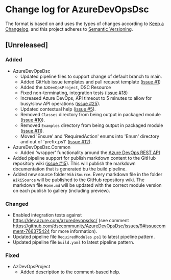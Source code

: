 # Change log for AzureDevOpsDsc

The format is based on and uses the types of changes according to [Keep a Changelog](https://keepachangelog.com/en/1.0.0/),
and this project adheres to [Semantic Versioning](https://semver.org/spec/v2.0.0.html).

## [Unreleased]

### Added

- AzureDevOpsDsc
  - Updated pipeline files to support change of default branch to main.
  - Added GitHub issue templates and pull request template
  ([issue #1](https://github.com/dsccommunity/AzureDevOpsDsc/issues/1))
  - Added the `AzDevOpsProject`, DSC Resource
  - Fixed non-terminating, integration tests ([issue #18](https://github.com/dsccommunity/AzureDevOpsDsc/issues/18))
  - Increased Azure DevOps, API timeout to 5 minutes to allow for busy/slow API
    operations ([issue #25](https://github.com/dsccommunity/AzureDevOpsDsc/issues/25)).
  - Updated contextual help ([issue #5](https://github.com/dsccommunity/AzureDevOpsDsc/issues/5)).
  - Removed `Classes` directory from being output in packaged module ([issue #10](https://github.com/dsccommunity/AzureDevOpsDsc/issues/10)).
  - Removed `Examples` directory from being output in packaged module ([issue #11](https://github.com/dsccommunity/AzureDevOpsDsc/issues/11)).
  - Moved 'Ensure' and 'RequiredAction' enums into 'Enum' directory and out of
    'prefix.ps1' ([issue #12](https://github.com/dsccommunity/AzureDevOpsDsc/issues/12)).
- AzureDevOpsDsc.Common
  - Added 'wrapper' functionality around the [Azure DevOps REST API](https://docs.microsoft.com/en-us/rest/api/azure/devops/)
- Added pipeline support for publish markdown content to the GitHub repository
  wiki ([issue #15](https://github.com/dsccommunity/AzureDevOpsDsc/issues/15)).
  This will publish the markdown documentation that is generated bu the
  build pipeline.
- Added new source folder `WikiSource`. Every markdown file in the folder
  `WikiSource` will be published to the GitHub repository wiki. The markdown
  file `Home.md` will be updated with the correct module version on each
  publish to gallery (including preview).

### Changed

- Enabled integration tests against https://dev.azure.com/azuredevopsdsc/ (see
  comment https://github.com/dsccommunity/AzureDevOpsDsc/issues/9#issuecomment-766375424
  for more information).
- Updated pipeline file `RequiredModules.ps1` to latest pipeline pattern.
- Updated pipeline file `build.yaml` to latest pipeline pattern.

### Fixed

- AzDevOpsProject
  - Added description to the comment-based help.
